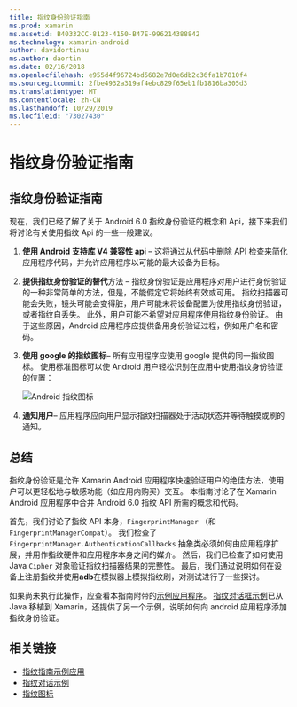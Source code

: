 ```yaml
---
title: 指纹身份验证指南
ms.prod: xamarin
ms.assetid: B40332CC-8123-4150-B47E-996214388842
ms.technology: xamarin-android
author: davidortinau
ms.author: daortin
ms.date: 02/16/2018
ms.openlocfilehash: e955d4f96724bd5682e7d0e6db2c36fa1b7810f4
ms.sourcegitcommit: 2fbe4932a319af4ebc829f65eb1fb1816ba305d3
ms.translationtype: MT
ms.contentlocale: zh-CN
ms.lasthandoff: 10/29/2019
ms.locfileid: "73027430"
---
```

# <a name="fingerprint-authentication-guidance"></a>指纹身份验证指南

## <a name="fingerprint-authentication-guidance"></a>指纹身份验证指南

现在，我们已经了解了关于 Android 6.0 指纹身份验证的概念和 Api，接下来我们将讨论有关使用指纹 Api 的一些一般建议。

1. **使用 Android 支持库 V4 兼容性 api** &ndash; 这将通过从代码中删除 API 检查来简化应用程序代码，并允许应用程序以可能的最大设备为目标。
2. **提供指纹身份验证的替代**方法 &ndash; 指纹身份验证是应用程序对用户进行身份验证的一种非常简单的方法，但是，不能假定它将始终有效或可用。 指纹扫描器可能会失败，镜头可能会变得脏，用户可能未将设备配置为使用指纹身份验证，或者指纹自丢失。 此外，用户可能不希望对应用程序使用指纹身份验证。 由于这些原因，Android 应用程序应提供备用身份验证过程，例如用户名和密码。
3. **使用 google 的指纹图标**&ndash; 所有应用程序应使用 google 提供的同一指纹图标。 使用标准图标可以使 Android 用户轻松识别在应用中使用指纹身份验证的位置： 
    
    ![Android 指纹图标](summary-images/ic-fp-40px.png)
    
4. **通知用户**&ndash; 应用程序应向用户显示指纹扫描器处于活动状态并等待触摸或刷的通知。 

## <a name="summary"></a>总结

指纹身份验证是允许 Xamarin Android 应用程序快速验证用户的绝佳方法，使用户可以更轻松地与敏感功能（如应用内购买）交互。 本指南讨论了在 Xamarin Android 应用程序中合并 Android 6.0 指纹 API 所需的概念和代码。

首先，我们讨论了指纹 API 本身，`FingerprintManager` （和 `FingerprintManagerCompat`）。 我们检查了 `FingerprintManager.AuthenticationCallbacks` 抽象类必须如何由应用程序扩展，并用作指纹硬件和应用程序本身之间的媒介。 然后，我们已检查了如何使用 Java `Cipher` 对象验证指纹扫描器结果的完整性。 最后，我们通过说明如何在设备上注册指纹并使用**adb**在模拟器上模拟指纹刷，对测试进行了一些探讨。 

如果尚未执行此操作，应查看本指南附带的[示例应用程序](https://github.com/xamarin/monodroid-samples/tree/master/FingerprintGuide)。 [指纹对话框示例](https://docs.microsoft.com/samples/xamarin/monodroid-samples/android-m-fingerprintdialog)已从 Java 移植到 Xamarin，还提供了另一个示例，说明如何向 android 应用程序添加指纹身份验证。

## <a name="related-links"></a>相关链接

- [指纹指南示例应用](https://github.com/xamarin/monodroid-samples/tree/master/FingerprintGuide)
- [指纹对话示例](https://docs.microsoft.com/samples/xamarin/monodroid-samples/android-m-fingerprintdialog)
- [指纹图标](https://raw.githubusercontent.com/xamarin/monodroid-samples/master/FingerprintGuide/FingerprintSampleApp/Resources/drawable-hdpi/ic_fp_40px.png)
